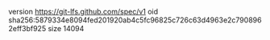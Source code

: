 version https://git-lfs.github.com/spec/v1
oid sha256:5879334e8094fed201920ab4c5fc96825c726c63d4963e2c7908962eff3bf925
size 14094
